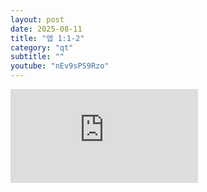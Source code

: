 ```yaml
---
layout: post
date: 2025-08-11
title: "엡 1:1-2"
category: "qt"
subtitle: ""
youtube: "nEv9sPS9Rzo"
---
```


<div class="youtube margin-large">
    <iframe src="https://www.youtube.com/embed/nEv9sPS9Rzo" title="YouTube video player" frameborder="0" allow="accelerometer; autoplay; clipboard-write; encrypted-media; gyroscope; picture-in-picture; web-share" allowfullscreen></iframe>
</div>

